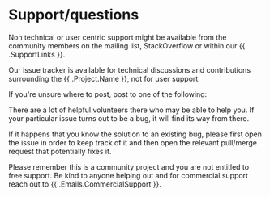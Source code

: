 # Support/questions

Non technical or user centric support might be available from the community members on the mailing list, StackOverflow or within our {{ .SupportLinks }}.

Our issue tracker is available for technical discussions and contributions surrounding the {{ .Project.Name }}, not for user support.

If you're unsure where to post, post to one of the following:

There are a lot of helpful volunteers there who may be able to help you. If your particular issue turns out to be a bug, it will find its way from there.

If it happens that you know the solution to an existing bug, please first open the issue in order to keep track of it and then open the relevant pull/merge request that potentially fixes it.

Please remember this is a community project and you are not entitled to free support. Be kind to anyone helping out and for commercial support reach out to {{ .Emails.CommercialSupport }}.
